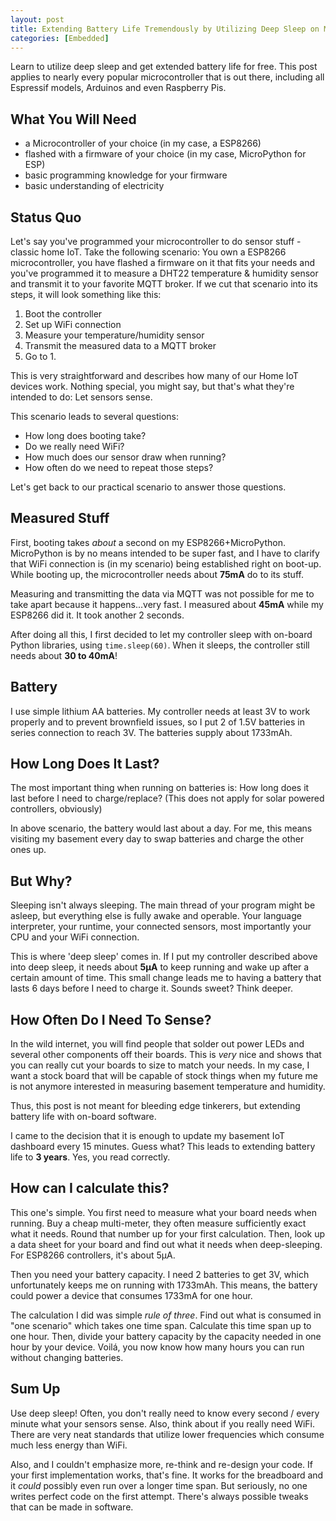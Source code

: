 ```yaml
---
layout: post
title: Extending Battery Life Tremendously by Utilizing Deep Sleep on Microcontrollers
categories: [Embedded]
---
```


Learn to utilize deep sleep and get extended battery life for free. This post applies to nearly every popular microcontroller that is out there, including all Espressif models, Arduinos and even Raspberry Pis.

## What You Will Need

- a Microcontroller of your choice (in my case, a ESP8266)
- flashed with a firmware of your choice (in my case, MicroPython for ESP)
- basic programming knowledge for your firmware
- basic understanding of electricity

## Status Quo

Let's say you've programmed your microcontroller to do sensor stuff - classic home IoT. Take the following scenario: You own a ESP8266 microcontroller, you have flashed a firmware on it that fits your needs and you've programmed it to measure a DHT22 temperature & humidity sensor and transmit it to your favorite MQTT broker. If we cut that scenario into its steps, it will look something like this:

1. Boot the controller
2. Set up WiFi connection
3. Measure your temperature/humidity sensor
4. Transmit the measured data to a MQTT broker
5. Go to 1.

This is very straightforward and describes how many of our Home IoT devices work. Nothing special, you might say, but that's what they're intended to do: Let sensors sense.

This scenario leads to several questions:

- How long does booting take?
- Do we really need WiFi?
- How much does our sensor draw when running?
- How often do we need to repeat those steps?

Let's get back to our practical scenario to answer those questions.

## Measured Stuff

First, booting takes _about_ a second on my ESP8266+MicroPython. MicroPython is by no means intended to be super fast, and I have to clarify that WiFi connection is (in my scenario) being established right on boot-up. While booting up, the microcontroller needs about **75mA** do to its stuff.

Measuring and transmitting the data via MQTT was not possible for me to take apart because it happens...very fast. I measured about **45mA** while my ESP8266 did it. It took another 2 seconds.

After doing all this, I first decided to let my controller sleep with on-board Python libraries, using `time.sleep(60)`. When it sleeps, the controller still needs about **30 to 40mA**!

## Battery

I use simple lithium AA batteries. My controller needs at least 3V to work properly and to prevent brownfield issues, so I put 2 of 1.5V batteries in series connection to reach 3V. The batteries supply about 1733mAh.

## How Long Does It Last?

The most important thing when running on batteries is: How long does it last before I need to charge/replace? (This does not apply for solar powered controllers, obviously)

In above scenario, the battery would last about a day. For me, this means visiting my basement every day to swap batteries and charge the other ones up.

## But Why?

Sleeping isn't always sleeping. The main thread of your program might be asleep, but everything else is fully awake and operable. Your language interpreter, your runtime, your connected sensors, most importantly your CPU and your WiFi connection.

This is where 'deep sleep' comes in. If I put my controller described above into deep sleep, it needs about **5µA** to keep running and wake up after a certain amount of time. This small change leads me to having a battery that lasts 6 days before I need to charge it. Sounds sweet? Think deeper.

## How Often Do I Need To Sense?

In the wild internet, you will find people that solder out power LEDs and several other components off their boards. This is *very* nice and shows that you can really cut your boards to size to match your needs. In my case, I want a stock board that will be capable of stock things when my future me is not anymore interested in measuring basement temperature and humidity.

Thus, this post is not meant for bleeding edge tinkerers, but extending battery life with on-board software.

I came to the decision that it is enough to update my basement IoT dashboard every 15 minutes. Guess what? This leads to extending battery life to **3 years**. Yes, you read correctly.

## How can I calculate this?

This one's simple. You first need to measure what your board needs when running. Buy a cheap multi-meter, they often measure sufficiently exact what it needs. Round that number up for your first calculation. Then, look up a data sheet for your board and find out what it needs when deep-sleeping. For ESP8266 controllers, it's about 5µA.

Then you need your battery capacity. I need 2 batteries to get 3V, which unfortunately keeps me on running with 1733mAh. This means, the battery could power a device that consumes 1733mA for one hour.

The calculation I did was simple _rule of three_. Find out what is consumed in "one scenario" which takes one time span. Calculate this time span up to one hour. Then, divide your battery capacity by the capacity needed in one hour by your device. Voilá, you now know how many hours you can run without changing batteries.

## Sum Up

Use deep sleep! Often, you don't really need to know every second / every minute what your sensors sense. Also, think about if you really need WiFi. There are very neat standards that utilize lower frequencies which consume much less energy than WiFi.

Also, and I couldn't emphasize more, re-think and re-design your code. If your first implementation works, that's fine. It works for the breadboard and it _could_ possibly even run over a longer time span. But seriously, no one writes perfect code on the first attempt. There's always possible tweaks that can be made in software.
